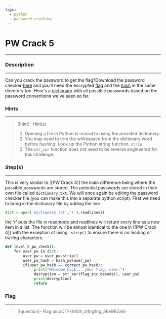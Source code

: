 ```yaml
---
tags:
  - python
  - password_cracking
---
```

# PW Crack 5
---
### Description
---
Can you crack the password to get the flag?Download the password checker [here](https://artifacts.picoctf.net/c/33/level5.py) and you'll need the encrypted [flag](https://artifacts.picoctf.net/c/33/level5.flag.txt.enc) and the [hash](https://artifacts.picoctf.net/c/33/level5.hash.bin) in the same directory too. Here's a [dictionary](https://artifacts.picoctf.net/c/33/dictionary.txt) with all possible passwords based on the password conventions we've seen so far.
### Hints
---

> [!hint]- Hint(s)
> 1. Opening a file in Python is crucial to using the provided dictionary.
> 2. You may need to trim the whitespace from the dictionary word before hashing. Look up the Python string function, `strip`
> 3. The `str_xor` function does not need to be reverse engineered for this challenge.

### Step(s)
---
This is very similar to [[PW Crack 4]] the main difference being where the possible passwords are stored. The potential passwords are stored in their own file called `dictionary.txt`. We will once again be editing the password checker file (you can make this into a separate python script). First we need to bring in the dictionary file by adding the line 
```python
dict = open('dictionary.txt','r').readlines()
```
the 'r' puts the file in readmode and readlines will return every line as a new item in a list.
The function will be almost identical to the one in [[PW Crack 4]] with the exception of using `.strip()` to ensure there is no leading or trailing characters.

```python
def level_5_pw_check():
    for user_pw in dict:
        user_pw = user_pw.strip()
        user_pw_hash = hash_pw(user_pw)
        if(user_pw_hash == correct_pw_hash):
             print("Welcome back... your flag, user:")
             decryption = str_xor(flag_enc.decode(), user_pw)
             print(decryption)
             return
```

### Flag
---
> [!question]- Flag
> picoCTF{h45h_sl1ng1ng_36e992a6}







